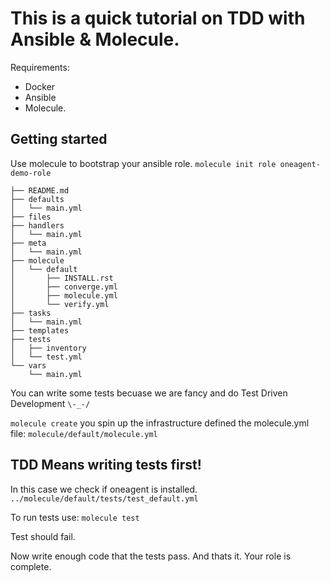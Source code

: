 # This is a quick tutorial on TDD with Ansible & Molecule.

Requirements:

-   Docker
-   Ansible
-   Molecule.

## Getting started

Use molecule to bootstrap your ansible role.
`molecule init role oneagent-demo-role`

    ├── README.md
    ├── defaults
    │   └── main.yml
    ├── files
    ├── handlers
    │   └── main.yml
    ├── meta
    │   └── main.yml
    ├── molecule
    │   └── default
    │       ├── INSTALL.rst
    │       ├── converge.yml
    │       ├── molecule.yml
    │       └── verify.yml
    ├── tasks
    │   └── main.yml
    ├── templates
    ├── tests
    │   ├── inventory
    │   └── test.yml
    └── vars
        └── main.yml

You can write some tests becuase we are fancy and do Test Driven Development `\-_-/`


`molecule create` you spin up the infrastructure defined the molecule.yml file: `molecule/default/molecule.yml`

## TDD Means writing tests first!

In this case we check if oneagent is installed.
`../molecule/default/tests/test_default.yml`

To run tests use:
`molecule test`

Test should fail.

Now write enough code that the tests pass. And thats it. Your role is complete.
